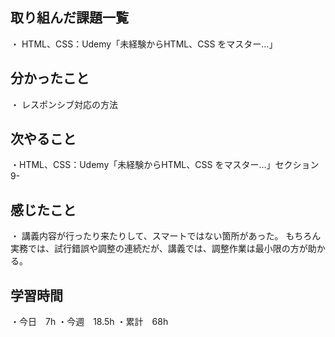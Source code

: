 ## 取り組んだ課題一覧
・ HTML、CSS：Udemy「未経験からHTML、CSS をマスター…」

## 分かったこと
・ レスポンシブ対応の方法

## 次やること　
・HTML、CSS：Udemy「未経験からHTML、CSS をマスター…」セクション9-

## 感じたこと
・ 講義内容が行ったり来たりして、スマートではない箇所があった。
もちろん実務では、試行錯誤や調整の連続だが、講義では、調整作業は最小限の方が助かる。

## 学習時間
・今日　7h
・今週　18.5h
・累計　68h
